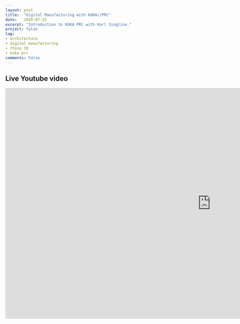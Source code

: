 ```yaml
---
layout: post
title:  "Digital Manufacturing with KUKA//PRC"
date:   2020-07-25
excerpt: "Introduction to KUKA PRC with Karl Singline."
project: false
tag:
- architecture
- digital manufacturing
- rhino 3d
- kuka prc
comments: False
---
```


## Live Youtube video

<iframe width="1280" height="720" src="https://www.youtube.com/embed/BAfmIMqmotM" frameborder="0" allow="accelerometer; autoplay; clipboard-write; encrypted-media; gyroscope; picture-in-picture" allowfullscreen></iframe>
